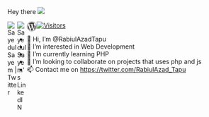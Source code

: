 Hey there <img src="https://camo.githubusercontent.com/e8e7b06ecf583bc040eb60e44eb5b8e0ecc5421320a92929ce21522dbc34c891/68747470733a2f2f6d656469612e67697068792e636f6d2f6d656469612f6876524a434c467a6361737252346961377a2f67697068792e676966" data-canonical-src="https://media.giphy.com/media/hvRJCLFzcasrR4ia7z/giphy.gif" style="width: 35px; display: inline-block;" data-target="animated-image.originalImage">


<a href="https://twitter.com/RabiulAzad_Tapu"><img align="left" alt="Sayedul Sayem | Twitter" width="22px" src="https://raw.githubusercontent.com/peterthehan/peterthehan/master/assets/twitter.svg" style="max-width: 100%;"></a>

<a href="https://www.linkedin.com/in/rabiulazadtapu/"><img align="left" alt="Sayedul Sayem's LinkedIN" width="22px" src="https://raw.githubusercontent.com/peterthehan/peterthehan/master/assets/linkedin.svg" style="max-width: 100%;"></a>

<a href="https://profiles.wordpress.org/rabiulazad/"><img align="left" alt="Sayedul Sayem | WordPress" width="22px" src="https://raw.githubusercontent.com/github/explore/80688e429a7d4ef2fca1e82350fe8e3517d3494d/topics/wordpress/wordpress.png" style="max-width: 100%;"></a>

<a target="_blank" rel="noopener noreferrer" href="https://camo.githubusercontent.com/3ce3a4ee0986ddbf8cb3d6284eef46b516b5157ca1cf46deebac22d70cb6d5c4/68747470733a2f2f76697369746f722d62616467652e676c697463682e6d652f62616467653f706167655f69643d7361796564756c736179656d2e7361796564756c736179656d"><img src="https://camo.githubusercontent.com/3ce3a4ee0986ddbf8cb3d6284eef46b516b5157ca1cf46deebac22d70cb6d5c4/68747470733a2f2f76697369746f722d62616467652e676c697463682e6d652f62616467653f706167655f69643d7361796564756c736179656d2e7361796564756c736179656d" alt="Visitors" data-canonical-src="https://visitor-badge.glitch.me/badge?page_id=rabiulazadtapu" style="max-width: 100%;"></a>
</br>

- 👋 Hi, I’m @RabiulAzadTapu
- 👀 I’m interested in Web Development
- 🌱 I’m currently learning PHP
- 💞️ I’m looking to collaborate on projects that uses php and js
- 📫 Contact me on https://twitter.com/RabiulAzad_Tapu

<!---
RabiulAzadTapu/RabiulAzadTapu is a ✨ special ✨ repository because its `README.md` (this file) appears on your GitHub profile.
You can click the Preview link to take a look at your changes.
--->
